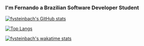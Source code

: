 ### I'm Fernando a Brazilian Software Developer Student

[![fvsteinbach's GitHub stats](https://github-readme-stats.vercel.app/api?username=fvsteinbach&count_private=true&show_icons=true&theme=graywhite)](https://github.com/fvsteinbach/github-readme-stats)

[![Top Langs](https://github-readme-stats.vercel.app/api/top-langs/?username=fvsteinbach&theme=graywhite&show_icons=true)](https://github.com/fvsteinbach/github-readme-stats)

[![fvsteinbach's wakatime stats](https://github-readme-stats.vercel.app/api/wakatime?username=fvsteinbach)](https://github.com/fvsteinbach/github-readme-stats)

<!--
**fvsteinbach/fvsteinbach** is a ✨ _special_ ✨ repository because its `README.md` (this file) appears on your GitHub profile.

Here are some ideas to get you started:

- 🔭 I’m currently working on ...
- 🌱 I’m currently learning ...
- 👯 I’m looking to collaborate on ...
- 🤔 I’m looking for help with ...
- 💬 Ask me about ...
- 📫 How to reach me: ...
- 😄 Pronouns: ...
- ⚡ Fun fact: ...
-->
